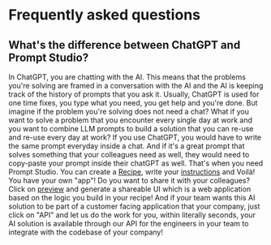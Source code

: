 # Frequently asked questions

## What's the difference between ChatGPT and Prompt Studio?

In ChatGPT, you are chatting with the AI. This means that the problems you're solving are framed in a conversation with the AI and the AI is keeping track of the history of prompts that you ask it. Usually, ChatGPT is used for one time fixes, you type what you need, you get help and you're done.
But imagine if the problem you're solving does not need a chat? What if you want to solve a problem that you encounter every single day at work and you want to combine LLM prompts to build a solution that you can re-use and re-use every day at work? 
If you use ChatGPT, you would have to write the same prompt everyday inside a chat. And if it's a great prompt that solves something that your colleagues need as well, they would need to copy-paste your prompt inside their chatGPT as well. That's when you need Prompt Studio. You can create a [Recipe](../pages/concepts/recipe.md), write your [instructions](../pages/concepts/instructions.md) and Voilà! You have your own "app"! Do you want to share it with your colleagues? Click on [preview](../pages/concepts/preview.md) and generate a shareable UI which is a web application based on the logic you build in your recipe! 
And if your team wants this AI solution to be part of a customer facing application that your company, just click on "API" and let us do the work for you, within literally seconds, your AI solution is available through our API for the engineers in your team to integrate with the codebase of your company!
